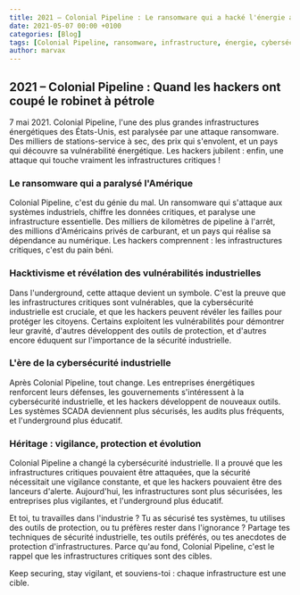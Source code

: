 ```yaml
---
title: 2021 – Colonial Pipeline : Le ransomware qui a hacké l'énergie américaine
date: 2021-05-07 00:00 +0100
categories: [Blog]
tags: [Colonial Pipeline, ransomware, infrastructure, énergie, cybersécurité, hacktivisme, underground]
author: marvax
---
```


## 2021 – Colonial Pipeline : Quand les hackers ont coupé le robinet à pétrole

7 mai 2021. Colonial Pipeline, l'une des plus grandes infrastructures énergétiques des États-Unis, est paralysée par une attaque ransomware. Des milliers de stations-service à sec, des prix qui s'envolent, et un pays qui découvre sa vulnérabilité énergétique. Les hackers jubilent : enfin, une attaque qui touche vraiment les infrastructures critiques !

### Le ransomware qui a paralysé l'Amérique

Colonial Pipeline, c'est du génie du mal. Un ransomware qui s'attaque aux systèmes industriels, chiffre les données critiques, et paralyse une infrastructure essentielle. Des milliers de kilomètres de pipeline à l'arrêt, des millions d'Américains privés de carburant, et un pays qui réalise sa dépendance au numérique. Les hackers comprennent : les infrastructures critiques, c'est du pain béni.

### Hacktivisme et révélation des vulnérabilités industrielles

Dans l'underground, cette attaque devient un symbole. C'est la preuve que les infrastructures critiques sont vulnérables, que la cybersécurité industrielle est cruciale, et que les hackers peuvent révéler les failles pour protéger les citoyens. Certains exploitent les vulnérabilités pour démontrer leur gravité, d'autres développent des outils de protection, et d'autres encore éduquent sur l'importance de la sécurité industrielle.

### L'ère de la cybersécurité industrielle

Après Colonial Pipeline, tout change. Les entreprises énergétiques renforcent leurs défenses, les gouvernements s'intéressent à la cybersécurité industrielle, et les hackers développent de nouveaux outils. Les systèmes SCADA deviennent plus sécurisés, les audits plus fréquents, et l'underground plus éducatif.

### Héritage : vigilance, protection et évolution

Colonial Pipeline a changé la cybersécurité industrielle. Il a prouvé que les infrastructures critiques pouvaient être attaquées, que la sécurité nécessitait une vigilance constante, et que les hackers pouvaient être des lanceurs d'alerte. Aujourd'hui, les infrastructures sont plus sécurisées, les entreprises plus vigilantes, et l'underground plus éducatif.

Et toi, tu travailles dans l'industrie ? Tu as sécurisé tes systèmes, tu utilises des outils de protection, ou tu préfères rester dans l'ignorance ? Partage tes techniques de sécurité industrielle, tes outils préférés, ou tes anecdotes de protection d'infrastructures. Parce qu'au fond, Colonial Pipeline, c'est le rappel que les infrastructures critiques sont des cibles.

Keep securing, stay vigilant, et souviens-toi : chaque infrastructure est une cible.
